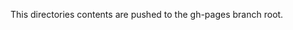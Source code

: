 <!-- markdownlint-disable MD041 -->

This directories contents are pushed to the gh-pages branch root.